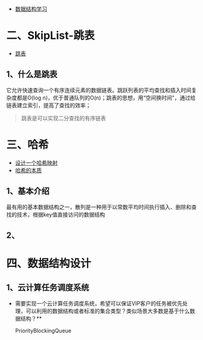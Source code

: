 
- [数据结构学习](https://mp.weixin.qq.com/s/utnN3S2IFktFREMxFsI3mw)

# 二、SkipList-跳表

- [跳表](https://mp.weixin.qq.com/s/drEJPZw7iYiwtMlRI--L6g)

## 1、什么是跳表

它允许快速查询一个有序连续元素的数据链表。跳跃列表的平均查找和插入时间复杂度都是O(log n)，优于普通队列的O(n)；跳表的思想，用“空间换时间”，通过给链表建立索引，提高了查找的效率；

> 跳表是可以实现二分查找的有序链表



# 三、哈希

- [设计一个哈希映射](https://leetcode-cn.com/problems/design-hashmap/)
- [哈希的本质](https://mp.weixin.qq.com/s/cKtJHDzz2Z8N_2wdLvYfOQ)


## 1、基本介绍

最有用的基本数据结构之一，散列是一种用于以常数平均时间执行插入、删除和查找的技术，根据key值直接访问的数据结构

## 2、





# 四、数据结构设计

## 1、云计算任务调度系统
- 需要实现一个云计算任务调度系统，希望可以保证VIP客户的任务被优先处理，可以利用的数据结构或者标准的集合类型？类似场景大多数是基于什么数据结构？**

    PriorityBlockingQueue

